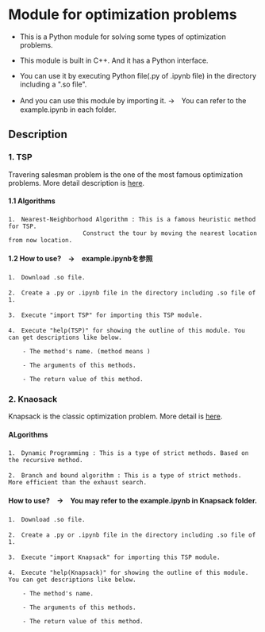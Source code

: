 # Module for optimization problems
* This is a Python module for solving some types of optimization problems.
<!--* C++でつくったPython用のモジュールです。-->

* This module is built in C++. And it has a Python interface.<!--インターフェースはPythonで、中身はC++です。-->

* You can use it by executing Python file(.py of .ipynb file) in the directory including a ".so file".

* And you can use this module by importing it. →　You can refer to the example.ipynb in each folder.
<!--* .soファイルと同じディレクトリにPythonの実行ファイルを置き、importにより読み込むことで使用可能です。　→　詳しくは各フォルダ内のexample.ipynbを参照-->

## Description
### 1. TSP
Travering salesman problem is the one of the most famous optimization problems.
More detail description is [here](https://en.wikipedia.org/wiki/Travelling_salesman_problem).

#### 1.1 Algorithms
	1.　Nearest-Neighborhood Algorithm : This is a famous heuristic method for TSP. 
					     Construct the tour by moving the nearest location from now location.

<!--1,のファイルと同じディレクトリに.py, .ipynbファイルを作成-->
<!--import TSPでモジュールをインポート-->
<!--help(TSP)でモジュールの概要-->
<!--メソッドの名前-->
<!--メソッドの引数-->
<!--メソッドの返り値-->
#### 1.2 How to use?　→　example.ipynbを参照
	1.　Download .so file.

 	2.　Create a .py or .ipynb file in the directory including .so file of 1.

 	3.　Execute "import TSP" for importing this TSP module. 
 	
 	4.　Execute "help(TSP)" for showing the outline of this module. You can get descriptions like below.
	
		- The method's name. (method means )
		
   		- The arguments of this methods.
	
  		- The return value of this method.

### 2. Knaosack
Knapsack is the classic optimization problem.
More detail is [here](https://en.wikipedia.org/wiki/Knapsack_problem).

#### ALgorithms
	1.　Dynamic Programming : This is a type of strict methods. Based on the recursive method.
	
	2.　Branch and bound algorithm : This is a type of strict methods. More efficient than the exhaust search.

#### How to use?　→　You may refer to the example.ipynb in Knapsack folder.
	1.　Download .so file.

 	2.　Create a .py or .ipynb file in the directory including .so file of 1.

 	3.　Execute "import Knapsack" for importing this TSP module. 
 	
 	4.　Execute "help(Knapsack)" for showing the outline of this module. You can get descriptions like below.
	
		- The method's name.
		
   		- The arguments of this methods.
	
  		- The return value of this method.
